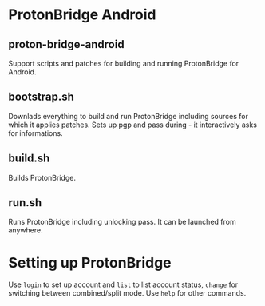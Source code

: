 # ProtonBridge Android

## proton-bridge-android
Support scripts and patches for building and running ProtonBridge for Android.

## bootstrap.sh
Downlads everything to build and run ProtonBridge including sources for which it applies patches.
Sets up pgp and pass during - it interactively asks for informations.

## build.sh
Builds ProtonBridge.

## run.sh
Runs ProtonBridge including unlocking pass. It can be launched from anywhere.

# Setting up ProtonBridge
Use `login` to set up account and `list` to list account status, `change` for switching between combined/split mode.
Use `help` for other commands.
